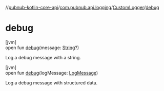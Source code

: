 //[pubnub-kotlin-core-api](../../../index.md)/[com.pubnub.api.logging](../index.md)/[CustomLogger](index.md)/[debug](debug.md)

# debug

[jvm]\
open fun [debug](debug.md)(message: [String](https://kotlinlang.org/api/core/kotlin-stdlib/kotlin/-string/index.html)?)

Log a debug message with a string.

[jvm]\
open fun [debug](debug.md)(logMessage: [LogMessage](../-log-message/index.md))

Log a debug message with structured data.
